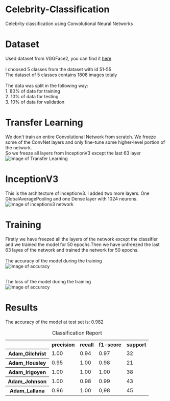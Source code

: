 # Celebrity-Classification
Celebrity classification using Convolutional Neural Networks


# Dataset
Used  dataset from VGGFace2, you can find it <a href="http://www.robots.ox.ac.uk/~vgg/data/vgg_face2/">here</a>
<br>
<br>I choosed 5 classes from the dataset with  id 51-55
<br>The dataset of 5 classes contains 1808 images totaly
<br>
<br>The data was split in the following way:
<br> 1. 80% of data for training
<br> 2. 10% of data for testing
<br> 3. 10% of data for validation

# Transfer Learning
We don't train an entire Convolutional Network from scratch. We freeze some of the  ConvNet layers and only fine-tune some higher-level portion of the network.
<br>So we freeze all layers from InceptionV3  except  the last 63 layer
![Image of Transfer Learning ](https://www.topbots.com/wp-content/uploads/2019/12/cover_transfer_learning_1600px_web-1280x640.jpg)


# InceptionV3
This is the architecture of inceptionv3. I added two more layers. One GlobalAveragePooling and one Dense layer with 1024 neurons.
![Image of inceptionv3 network ](https://miro.medium.com/max/960/1*gqKM5V-uo2sMFFPDS84yJw.png)

# Training
Firstly we have freezed all the layers of the network except the classifier and we trained the model for 50 epochs.Then we have unfreezed the last 63 layes of the network and trained the network for 50 epochs.
<br>
<br>The accuracy of the model during the training
<br>
![Image of accuracy ](https://github.com/armando-domi/Celebrity-Classification/blob/master/accuracy.png)

<br>The loss of the model during the training
<br>
![Image of accuracy ](https://github.com/armando-domi/Celebrity-Classification/blob/master/loss.png)

# Results
The accuracy of the model at test set is: 0.982
<br>
<table>
  <caption>Classification Report</caption>
  <tr>
    <td></td>
    <th scope="col">precision</th>
    <th scope="col">recall</th>
    <th scope="col">f1-score</th>
    <th scope="col">support</th>
  </tr>
  <tr>
    <th scope="row">Adam_Gilchrist</th>
    <td>1.00</td>
    <td>0.94</td>
    <td>0.97</td>
    <td>32</td>
  </tr>
  <tr>
    <th scope="row">Adam_Housley</th>
    <td>0.95</td>
    <td>1.00</td>
    <td>0.98</td>
    <td>21</td>
  </tr>
  <tr>
    <th scope="row">Adam_Irigoyen</th>
    <td>1.00</td>
    <td>1.00</td>
    <td>1.00</td>
    <td>38</td>
  </tr>
  <tr>
    <th scope="row">Adam_Johnson</th>
    <td>1.00</td>
    <td>0.98</td>
    <td>0.99</td>
    <td>43</td>
  </tr>
  <tr>
    <th scope="row">Adam_Lallana</th>
    <td>0.96</td>
    <td>1.00</td>
    <td>0,98</td>
    <td>45</td>

  </tr>
  
</table>
